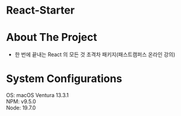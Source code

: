 # React-Starter

# About The Project

- 한 번에 끝내는 React 의 모든 것 초격차 패키지(패스트캠퍼스 온라인 강의)

# System Configurations

OS: macOS Ventura 13.3.1  
NPM: v9.5.0  
Node: 19.7.0  
